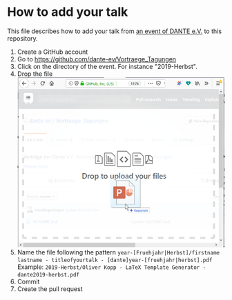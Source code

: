 # How to add your talk

This file describes how to add your talk from [an event of DANTE e.V.](https://www.dante.de/veranstaltungen/) to this repository.

1. Create a GitHub account
2. Go to <https://github.com/dante-ev/Vortraege_Tagungen>
3. Click on the directory of the event. For instance "2019-Herbst".
4. Drop the file  
   ![File dropping](contributing-drop-file.png)
5. Name the file following the pattern `year-[Fruehjahr|Herbst]/firstname lastname - titleofyourtalk - [dante]year-[fruehjahr|herbst].pdf`  
   Example: `2019-Herbst/Oliver Kopp - LaTeX Template Generator - dante2019-herbst.pdf`
6. Commit
7. Create the pull request
